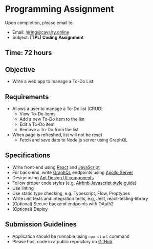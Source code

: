 # Programming Assignment

Upon completion, please email to:

- Email: hiring@cavalry.online
- Subject: **[TPL] Coding Assignment**

## Time: 72 hours

## Objective

- Write a web app to manage a To-Do List

## Requirements

- Allows a user to manage a To-Do list (CRUD)
  - View To-Do items
  - Add a new To-Do item to the list
  - Edit a To-Do item
  - Remove a To-Do from the list
- When page is refreshed, list will not be reset
  - Fetch and save data to Node.js server using GraphQL

## Specifications

- Write front-end using [React](https://www.reactjs.org/docs/getting-started.html) and [JavaScript](https://developer.mozilla.org/en-US/docs/Web/JavaScript)
- For back-end, write [GraphQL](https://graphql.org/learn/queries/) endpoints using [Apollo Server](https://www.apollographql.com/docs/apollo-server/)
- Design using [Ant Design UI components](https://ant.design/docs/react/getting-started)
- Follow proper code styles (e.g. [Airbnb Javascript style guide](https://github.com/airbnb/javascript))
- Use linting
- Use static type checking, e.g. Typescript, Flow, Proptypes
- Write unit tests and integration tests, e.g, Jest, react-testing-library
- (Optional) Secure backend endpoints with OAuth2
- (Optional) Deploy

## Submission Guidelines

- Application should be runnable using `npm start` command
- Please host code in a public repository on [GitHub](https://github.com/)
